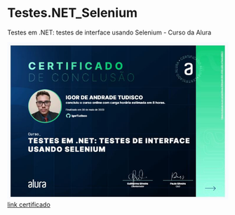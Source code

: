 # Testes.NET_Selenium
Testes em .NET: testes de interface usando Selenium - Curso da Alura


<img src="Certificado.jpg" alt="certificado"/> 
<a href="https://cursos.alura.com.br/certificate/3f90be3f-6f21-4766-b265-d73db2269211"> link certificado </a>